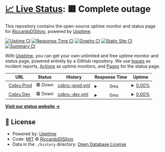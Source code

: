 # [📈 Live Status](https://RiccardoDiSilvio.github.io/cobru-status): <!--live status--> **🟥 Complete outage**

This repository contains the open-source uptime monitor and status page for [RiccardoDiSilvio](https://RiccardoDiSilvio.github.io/cobru-status), powered by [Upptime](https://github.com/upptime/upptime).

[![Uptime CI](https://github.com/koj-co/upptime/workflows/Uptime%20CI/badge.svg)](https://github.com/koj-co/upptime/actions?query=workflow%3A%22Uptime+CI%22)
[![Response Time CI](https://github.com/koj-co/upptime/workflows/Response%20Time%20CI/badge.svg)](https://github.com/koj-co/upptime/actions?query=workflow%3A%22Response+Time+CI%22)
[![Graphs CI](https://github.com/koj-co/upptime/workflows/Graphs%20CI/badge.svg)](https://github.com/koj-co/upptime/actions?query=workflow%3A%22Graphs+CI%22)
[![Static Site CI](https://github.com/koj-co/upptime/workflows/Static%20Site%20CI/badge.svg)](https://github.com/koj-co/upptime/actions?query=workflow%3A%22Static+Site+CI%22)
[![Summary CI](https://github.com/koj-co/upptime/workflows/Summary%20CI/badge.svg)](https://github.com/koj-co/upptime/actions?query=workflow%3A%22Summary+CI%22)

With [Upptime](https://upptime.js.org), you can get your own unlimited and free uptime monitor and status page, powered entirely by a GitHub repository. We use [Issues](https://github.com/RiccardoDiSilvio/cobru-status/issues) as incident reports, [Actions](https://github.com/RiccardoDiSilvio/cobru-status/actions) as uptime monitors, and [Pages](https://RiccardoDiSilvio.github.io/cobru-status) for the status page.

<!--start: status pages-->
<!-- This summary is generated by Upptime (https://github.com/upptime/upptime) -->
<!-- Do not edit this manually, your changes will be overwritten -->
<!-- prettier-ignore -->
| URL | Status | History | Response Time | Uptime |
| --- | ------ | ------- | ------------- | ------ |
| <img alt="" src="https://favicons.githubusercontent.com/www.prod.cobru.co" height="13"> [Cobru Prod](https://www.prod.cobru.co) | 🟥 Down | [cobru-prod.yml](https://github.com/RiccardoDiSilvio/cobru-status/commits/master/history/cobru-prod.yml) | <details><summary><img alt="Response time graph" src="./graphs/cobru-prod/response-time-week.png" height="20"> 0ms</summary><br><a href="https://RiccardoDiSilvio.github.io/cobru-status/history/cobru-prod"><img alt="Response time 0" src="https://img.shields.io/endpoint?url=https%3A%2F%2Fraw.githubusercontent.com%2FRiccardoDiSilvio%2Fcobru-status%2Fmaster%2Fapi%2Fcobru-prod%2Fresponse-time.json"></a><br><a href="https://RiccardoDiSilvio.github.io/cobru-status/history/cobru-prod"><img alt="24-hour response time 0" src="https://img.shields.io/endpoint?url=https%3A%2F%2Fraw.githubusercontent.com%2FRiccardoDiSilvio%2Fcobru-status%2Fmaster%2Fapi%2Fcobru-prod%2Fresponse-time-day.json"></a><br><a href="https://RiccardoDiSilvio.github.io/cobru-status/history/cobru-prod"><img alt="7-day response time 0" src="https://img.shields.io/endpoint?url=https%3A%2F%2Fraw.githubusercontent.com%2FRiccardoDiSilvio%2Fcobru-status%2Fmaster%2Fapi%2Fcobru-prod%2Fresponse-time-week.json"></a><br><a href="https://RiccardoDiSilvio.github.io/cobru-status/history/cobru-prod"><img alt="30-day response time 0" src="https://img.shields.io/endpoint?url=https%3A%2F%2Fraw.githubusercontent.com%2FRiccardoDiSilvio%2Fcobru-status%2Fmaster%2Fapi%2Fcobru-prod%2Fresponse-time-month.json"></a><br><a href="https://RiccardoDiSilvio.github.io/cobru-status/history/cobru-prod"><img alt="1-year response time 0" src="https://img.shields.io/endpoint?url=https%3A%2F%2Fraw.githubusercontent.com%2FRiccardoDiSilvio%2Fcobru-status%2Fmaster%2Fapi%2Fcobru-prod%2Fresponse-time-year.json"></a></details> | <details><summary><a href="https://RiccardoDiSilvio.github.io/cobru-status/history/cobru-prod">0.00%</a></summary><a href="https://RiccardoDiSilvio.github.io/cobru-status/history/cobru-prod"><img alt="All-time uptime 0.00%" src="https://img.shields.io/endpoint?url=https%3A%2F%2Fraw.githubusercontent.com%2FRiccardoDiSilvio%2Fcobru-status%2Fmaster%2Fapi%2Fcobru-prod%2Fuptime.json"></a><br><a href="https://RiccardoDiSilvio.github.io/cobru-status/history/cobru-prod"><img alt="24-hour uptime 0.00%" src="https://img.shields.io/endpoint?url=https%3A%2F%2Fraw.githubusercontent.com%2FRiccardoDiSilvio%2Fcobru-status%2Fmaster%2Fapi%2Fcobru-prod%2Fuptime-day.json"></a><br><a href="https://RiccardoDiSilvio.github.io/cobru-status/history/cobru-prod"><img alt="7-day uptime 0.00%" src="https://img.shields.io/endpoint?url=https%3A%2F%2Fraw.githubusercontent.com%2FRiccardoDiSilvio%2Fcobru-status%2Fmaster%2Fapi%2Fcobru-prod%2Fuptime-week.json"></a><br><a href="https://RiccardoDiSilvio.github.io/cobru-status/history/cobru-prod"><img alt="30-day uptime 0.00%" src="https://img.shields.io/endpoint?url=https%3A%2F%2Fraw.githubusercontent.com%2FRiccardoDiSilvio%2Fcobru-status%2Fmaster%2Fapi%2Fcobru-prod%2Fuptime-month.json"></a><br><a href="https://RiccardoDiSilvio.github.io/cobru-status/history/cobru-prod"><img alt="1-year uptime 0.00%" src="https://img.shields.io/endpoint?url=https%3A%2F%2Fraw.githubusercontent.com%2FRiccardoDiSilvio%2Fcobru-status%2Fmaster%2Fapi%2Fcobru-prod%2Fuptime-year.json"></a></details>
| <img alt="" src="https://favicons.githubusercontent.com/www.dev.cobru.co" height="13"> [Cobru Dev](https://www.dev.cobru.co) | 🟥 Down | [cobru-dev.yml](https://github.com/RiccardoDiSilvio/cobru-status/commits/master/history/cobru-dev.yml) | <details><summary><img alt="Response time graph" src="./graphs/cobru-dev/response-time-week.png" height="20"> 0ms</summary><br><a href="https://RiccardoDiSilvio.github.io/cobru-status/history/cobru-dev"><img alt="Response time 0" src="https://img.shields.io/endpoint?url=https%3A%2F%2Fraw.githubusercontent.com%2FRiccardoDiSilvio%2Fcobru-status%2Fmaster%2Fapi%2Fcobru-dev%2Fresponse-time.json"></a><br><a href="https://RiccardoDiSilvio.github.io/cobru-status/history/cobru-dev"><img alt="24-hour response time 0" src="https://img.shields.io/endpoint?url=https%3A%2F%2Fraw.githubusercontent.com%2FRiccardoDiSilvio%2Fcobru-status%2Fmaster%2Fapi%2Fcobru-dev%2Fresponse-time-day.json"></a><br><a href="https://RiccardoDiSilvio.github.io/cobru-status/history/cobru-dev"><img alt="7-day response time 0" src="https://img.shields.io/endpoint?url=https%3A%2F%2Fraw.githubusercontent.com%2FRiccardoDiSilvio%2Fcobru-status%2Fmaster%2Fapi%2Fcobru-dev%2Fresponse-time-week.json"></a><br><a href="https://RiccardoDiSilvio.github.io/cobru-status/history/cobru-dev"><img alt="30-day response time 0" src="https://img.shields.io/endpoint?url=https%3A%2F%2Fraw.githubusercontent.com%2FRiccardoDiSilvio%2Fcobru-status%2Fmaster%2Fapi%2Fcobru-dev%2Fresponse-time-month.json"></a><br><a href="https://RiccardoDiSilvio.github.io/cobru-status/history/cobru-dev"><img alt="1-year response time 0" src="https://img.shields.io/endpoint?url=https%3A%2F%2Fraw.githubusercontent.com%2FRiccardoDiSilvio%2Fcobru-status%2Fmaster%2Fapi%2Fcobru-dev%2Fresponse-time-year.json"></a></details> | <details><summary><a href="https://RiccardoDiSilvio.github.io/cobru-status/history/cobru-dev">0.00%</a></summary><a href="https://RiccardoDiSilvio.github.io/cobru-status/history/cobru-dev"><img alt="All-time uptime 0.00%" src="https://img.shields.io/endpoint?url=https%3A%2F%2Fraw.githubusercontent.com%2FRiccardoDiSilvio%2Fcobru-status%2Fmaster%2Fapi%2Fcobru-dev%2Fuptime.json"></a><br><a href="https://RiccardoDiSilvio.github.io/cobru-status/history/cobru-dev"><img alt="24-hour uptime 0.00%" src="https://img.shields.io/endpoint?url=https%3A%2F%2Fraw.githubusercontent.com%2FRiccardoDiSilvio%2Fcobru-status%2Fmaster%2Fapi%2Fcobru-dev%2Fuptime-day.json"></a><br><a href="https://RiccardoDiSilvio.github.io/cobru-status/history/cobru-dev"><img alt="7-day uptime 0.00%" src="https://img.shields.io/endpoint?url=https%3A%2F%2Fraw.githubusercontent.com%2FRiccardoDiSilvio%2Fcobru-status%2Fmaster%2Fapi%2Fcobru-dev%2Fuptime-week.json"></a><br><a href="https://RiccardoDiSilvio.github.io/cobru-status/history/cobru-dev"><img alt="30-day uptime 0.00%" src="https://img.shields.io/endpoint?url=https%3A%2F%2Fraw.githubusercontent.com%2FRiccardoDiSilvio%2Fcobru-status%2Fmaster%2Fapi%2Fcobru-dev%2Fuptime-month.json"></a><br><a href="https://RiccardoDiSilvio.github.io/cobru-status/history/cobru-dev"><img alt="1-year uptime 0.00%" src="https://img.shields.io/endpoint?url=https%3A%2F%2Fraw.githubusercontent.com%2FRiccardoDiSilvio%2Fcobru-status%2Fmaster%2Fapi%2Fcobru-dev%2Fuptime-year.json"></a></details>

<!--end: status pages-->

[**Visit our status website →**](https://RiccardoDiSilvio.github.io/cobru-status)

## 📄 License

- Powered by: [Upptime](https://github.com/upptime/upptime)
- Code: [MIT](./LICENSE) © [RiccardoDiSilvio](https://RiccardoDiSilvio.github.io/cobru-status)
- Data in the `./history` directory: [Open Database License](https://opendatacommons.org/licenses/odbl/1-0/)
